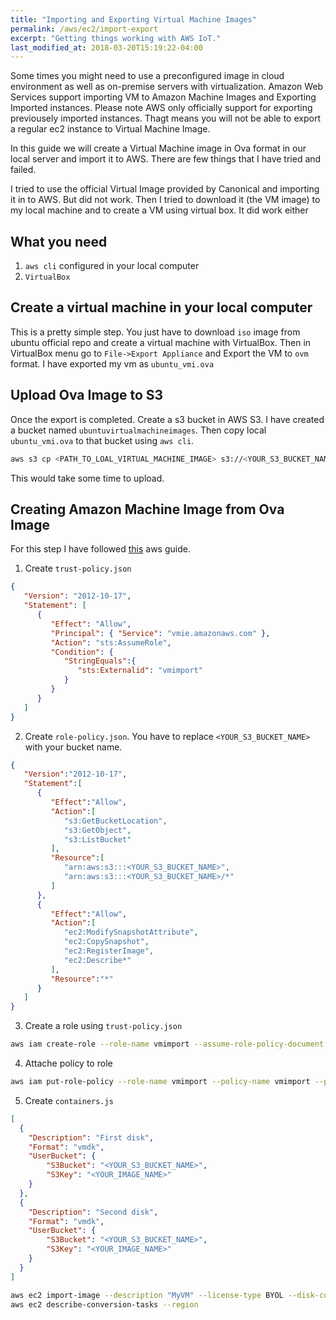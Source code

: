 ```yaml
---
title: "Importing and Exporting Virtual Machine Images"
permalink: /aws/ec2/import-export
excerpt: "Getting things working with AWS IoT."
last_modified_at: 2018-03-20T15:19:22-04:00
---
```

Some times you might need to use a preconfigured image in cloud environment as well as on-premise servers with virtualization. Amazon Web Services support importing VM to Amazon Machine Images and Exporting Imported instances.
Please note AWS only officially support for exporting previousely imported instances. Thagt means you will not be able to export a regular ec2 instance to Virtual Machine Image.

In this guide we will create a Virtual Machine image in Ova format in our local server and import it to AWS. 
There are few things that I have tried and failed.

I tried to use the official Virtual Image provided by Canonical and importing it in to AWS. But did not work.
Then I tried to download it (the VM image) to my local machine and to create a VM using virtual box. It did work either

## What you need

1. `aws cli` configured in your local computer
2. `VirtualBox`


## Create a virtual machine in your local computer

This is a pretty simple step. You just have to download `iso` image from ubuntu official repo and create a virtual machine with VirtualBox.
Then in VirtualBox menu go to `File->Export Appliance` and Export the VM to `ovm` format. I have exported my vm as `ubuntu_vmi.ova`
## Upload Ova Image to S3
Once the export is completed. Create a s3 bucket in AWS S3. I have created a bucket named `ubuntuvirtualmachineimages`. Then copy local `ubuntu_vmi.ova` to that bucket using `aws cli`.

```bash
aws s3 cp <PATH_TO_LOAL_VIRTUAL_MACHINE_IMAGE> s3://<YOUR_S3_BUCKET_NAME>
```

This would take some time to upload.

## Creating Amazon Machine Image from Ova Image

For this step I have followed [this](https://docs.aws.amazon.com/vm-import/latest/userguide/vmimport-image-import.html) aws guide.

1. Create `trust-policy.json`

```json
{
   "Version": "2012-10-17",
   "Statement": [
      {
         "Effect": "Allow",
         "Principal": { "Service": "vmie.amazonaws.com" },
         "Action": "sts:AssumeRole",
         "Condition": {
            "StringEquals":{
               "sts:Externalid": "vmimport"
            }
         }
      }
   ]
}
```

2. Create `role-policy.json`. You have to replace `<YOUR_S3_BUCKET_NAME>` with your bucket name.

```json
{
   "Version":"2012-10-17",
   "Statement":[
      {
         "Effect":"Allow",
         "Action":[
            "s3:GetBucketLocation",
            "s3:GetObject",
            "s3:ListBucket" 
         ],
         "Resource":[
            "arn:aws:s3:::<YOUR_S3_BUCKET_NAME>",
            "arn:aws:s3:::<YOUR_S3_BUCKET_NAME>/*"
         ]
      },
      {
         "Effect":"Allow",
         "Action":[
            "ec2:ModifySnapshotAttribute",
            "ec2:CopySnapshot",
            "ec2:RegisterImage",
            "ec2:Describe*"
         ],
         "Resource":"*"
      }
   ]
}
```

3. Create a role using `trust-policy.json`

```bash
aws iam create-role --role-name vmimport --assume-role-policy-document file://trust-policy.json
```

4. Attache policy to role

```bash
aws iam put-role-policy --role-name vmimport --policy-name vmimport --policy-document file://role-policy.json
```

5. Create `containers.js`

```json
[
  {
    "Description": "First disk",
    "Format": "vmdk",
    "UserBucket": {
        "S3Bucket": "<YOUR_S3_BUCKET_NAME>",
        "S3Key": "<YOUR_IMAGE_NAME>"
    }
  },          
  {
    "Description": "Second disk",
    "Format": "vmdk",
    "UserBucket": {
        "S3Bucket": "<YOUR_S3_BUCKET_NAME>",
        "S3Key": "<YOUR_IMAGE_NAME>"
    }
  }
]
```

```bash
aws ec2 import-image --description "MyVM" --license-type BYOL --disk-containers file://containers.json
aws ec2 describe-conversion-tasks --region
```

